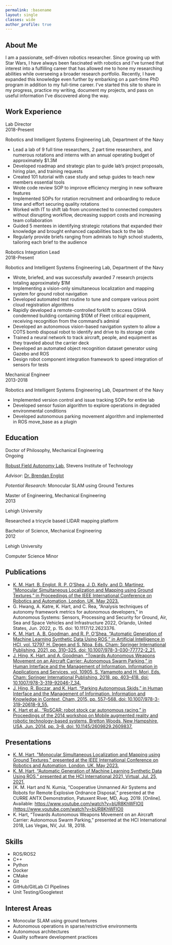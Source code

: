 ```yaml
---
permalink: :basename
layout: single
classes: wide
author_profile: true
---
```


<link rel="stylesheet" href="/assets/css/about.css">

## About Me ##
I am a passionate, self-driven robotics researcher. Since growing up with Star Wars, I have always been fascinated with
robotics and I've turned that interest into a fulfilling career that has allowed me to hone my researching abilities
while overseeing a broader research portfolio. Recently, I have expanded this knowledge even further by embarking on a
part-time PhD program in addition to my full-time career. I've started this site to share in my progress, practice my
writing, document my projects, and pass on useful information I've discovered along the way.

## Work Experience ##
<div class="title">
	Lab Director
</div>
<div class="dates">
	2018-Present
</div>
<div style="clear:both;"></div>

Robotics and Intelligent Systems Engineering Lab, Department of the Navy
- Lead a lab of 9 full time researchers, 2 part time researchers, and numerous rotations and interns with an annual operating budget of approximately $1.3M
- Developed roadmap and strategic plan to guide lab’s project proposals, hiring plan, and training requests
- Created 101 tutorial with case study and setup guides to teach new members essential tools
- Wrote code review SOP to improve efficiency merging in new software features
-	Implemented SOPs for rotation recruitment and onboarding to reduce time and effort securing quality rotations
- Worked with IT to shift lab from unconnected to connected computers without disrupting workflow, decreasing support costs and increasing team collaboration
- Guided 5 mentees in identifying strategic rotations that expanded their knowledge and brought enhanced capabilities back to the lab
- Regularly provide briefs ranging from admirals to high school students, tailoring each brief to the audience

<div class="title">
	Robotics Integration Lead
</div>
<div class="dates">
	2018-Present
</div>
<div style="clear:both;"></div>

Robotics and Intelligent Systems Engineering Lab, Department of the Navy
- Wrote, briefed, and was successfully awarded 7 research projects totaling approximately $1M
-	Implementing a vision-only simultaneous localization and mapping system for ground robot navigation
-	Developed automated test routine to tune and compare various point cloud registration algorithms
-	Rapidly developed a remote-controlled forklift to access OSHA condemned building containing $10M of Fleet critical equipment, receiving recognition from the command’s admiral
-	Developed an autonomous vision-based navigation system to allow a COTS bomb disposal robot to identify and drive to its storage crate
-	Trained a neural network to track aircraft, people, and equipment as they traveled about the carrier deck
-	Developed an automated object recognition dataset generator using Gazebo and ROS
- Design robot component integration framework to speed integration of sensors for tests

<div class="title">
	Mechanical Engineer
</div>
<div class="dates">
	2013-2018
</div>
<div style="clear:both;"></div>

Robotics and Intelligent Systems Engineering Lab, Department of the Navy
-	Implemented version control and issue tracking SOPs for entire lab
-	Developed sensor fusion algorithm to explore operations in degraded environmental conditions
-	Developed autonomous parking movement algorithm and implemented in ROS move_base as a plugin

## Education ##
<div class="title">
	Doctor of Philosophy, Mechanical Engineering
</div>
<div class="dates">
	Ongoing
</div>
<div style="clear:both;"></div>

[Robust Field Autonomy Lab](https://robustfieldautonomylab.github.io/people.html), Stevens Institute of Technology

*Advisor*: [Dr. Brendan Englot](https://faculty.stevens.edu/benglot)

*Potential Research*: Monocular SLAM using Ground Textures

<div class="title">
	Master of Engineering, Mechanical Engineering
</div>
<div class="dates">
	2013
</div>
<div style="clear:both;"></div>

Lehigh University

Researched a tricycle based LIDAR mapping platform

<div class="title">
	Bachelor of Science, Mechanical Engineering
</div>
<div class="dates">
	2012
</div>
<div style="clear:both;"></div>

Lehigh University

Computer Science Minor


## Publications ##
- [K. M. Hart, B. Englot, R. P. O’Shea, J. D. Kelly, and D. Martinez, “Monocular Simultaneous Localization and Mapping using Ground Textures,” in Proceedings of the IEEE International Conference on Robotics and Automation, London, UK, May 2023.](/assets/papers/Monocular_SLAM_using_Ground_Textures.pdf)
- G. Hwang, A. Katre, K. Hart, and C. Rea, “Analysis techniques of autonomy framework metrics for autonomous developers,” in Autonomous Systems: Sensors, Processing and Security for Ground, Air, Sea and Space Vehicles and Infrastructure 2022, Orlando, United States, Jun. 2022, p. 15. doi: 10.1117/12.2623376.
- [K. M. Hart, A. B. Goodman, and R. P. O’Shea, “Automatic Generation of Machine Learning Synthetic Data Using ROS,” in Artificial Intelligence in HCI, vol. 12797, H. Degen and S. Ntoa, Eds. Cham: Springer International Publishing, 2021, pp. 310–325. doi: 10.1007/978-3-030-77772-2_21.](/assets/papers/Automatic_Generation_of_Machine_Learning_Synthetic_Data_Using_ROS.pdf)
- [J. Hing, K. Hart, and A. Goodman, “Towards Autonomous Weapons Movement on an Aircraft Carrier: Autonomous Swarm Parking,” in Human Interface and the Management of Information. Information in Applications and Services, vol. 10905, S. Yamamoto and H. Mori, Eds. Cham: Springer International Publishing, 2018, pp. 403–418. doi: 10.1007/978-3-319-92046-7_34.](/assets/papers/Towards_Autonomous_Weapons_Movement_on_an_Aircraft_Carrier-Autonomous_Swarm_Parking.pdf)
- [J. Hing, R. Boczar, and K. Hart, “Parking Autonomous Skids,” in Human Interface and the Management of Information. Information and Knowledge in Context, Cham, 2015, pp. 557–568. doi: 10.1007/978-3-319-20618-9_55.](/assets/papers/Parking_Autonomous_Skids.pdf)
- [K. Hart et al., “RoSCAR: robot stock car autonomous racing,” in Proceedings of the 2014 workshop on Mobile augmented reality and robotic technology-based systems, Bretton Woods, New Hampshire, USA, Jun. 2014, pp. 3–8. doi: 10.1145/2609829.2609837.](/assets/papers/RoSCAR-Robot_Stock_Car_Autonomous_Racing.pdf)

## Presentations ##
- [K. M. Hart, "Monocular Simultaneous Localization and Mapping using Ground Textures," presented at the IEEE International Conference on Robotics and Automation, London, UK, May 2023.](https://youtu.be/oEs1oxBMbQ0)
- [K. M. Hart, “Automatic Generation of Machine Learning Synthetic Data Using ROS,” presented at the HCI International 2021, Virtual, Jul. 25, 2021.](https://youtu.be/QN4_1_gpNXY)
- [K. M. Hart and N. Kumia, “Cooperative Unmanned Air Systems and Robots for Remote Explosive Ordnance Disposal,” presented at the CURRE ANTX Demonstration, Patuxent River, MD, Aug. 2019. [Online]. Available: https://www.youtube.com/watch?v=bUR8KhWFlOI](https://www.youtube.com/watch?v=bUR8KhWFlOI)
- K. Hart, “Towards Autonomous Weapons Movement on an Aircraft Carrier: Autonomous Swarm Parking,” presented at the HCI International 2018, Las Vegas, NV, Jul. 18, 2018.

## Skills ##
- ROS/ROS2
- C++
- Python
- Docker
- CMake
- Git
- GitHub/GitLab CI Pipelines
- Unit Testing/Googletest

## Interest Areas ##
- Monocular SLAM using ground textures
- Autonomous operations in sparse/restrictive environments
- Autonomous architectures
- Quality software development practices

